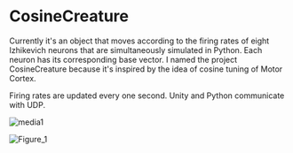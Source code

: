 # CosineCreature

Currently it's an object that moves according to the firing rates of eight Izhikevich neurons that are simultaneously simulated in Python.
Each neuron has its corresponding base vector.
I named the project CosineCreature because it's inspired by the idea of cosine tuning of Motor Cortex.

Firing rates are updated every one second.
Unity and Python communicate with UDP.


![media1](https://user-images.githubusercontent.com/75618251/119824528-f7b37200-bf30-11eb-982c-95e6ac6d68f2.gif)

![Figure_1](https://user-images.githubusercontent.com/75618251/119827570-40b8f580-bf34-11eb-903a-9f1965578f4e.png)
